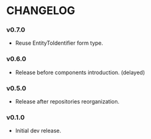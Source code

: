 CHANGELOG
=========

### v0.7.0

* Reuse EntityToIdentifier form type.

### v0.6.0

* Release before components introduction. (delayed)

### v0.5.0

* Release after repositories reorganization.

### v0.1.0

* Initial dev release.
